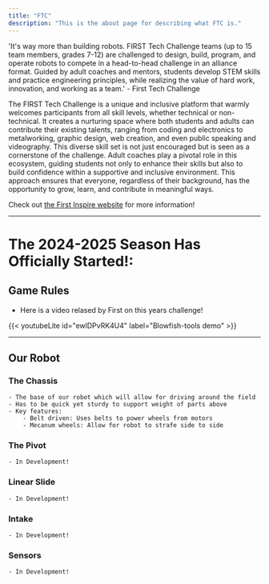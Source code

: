 ```yaml
---
title: "FTC"
description: "This is the about page for describing what FTC is."
---
```


'It's way more than building robots. FIRST Tech Challenge teams (up to 15 team members, grades 7-12) are challenged to design, build, program, and operate robots to compete in a head-to-head challenge in an alliance format. Guided by adult coaches and mentors, students develop STEM skills and practice engineering principles, while realizing the value of hard work, innovation, and working as a team.' - First Tech Challenge

The FIRST Tech Challenge is a unique and inclusive platform that warmly welcomes participants from all skill levels, whether technical or non-technical. It creates a nurturing space where both students and adults can contribute their existing talents, ranging from coding and electronics to metalworking, graphic design, web creation, and even public speaking and videography. This diverse skill set is not just encouraged but is seen as a cornerstone of the challenge. Adult coaches play a pivotal role in this ecosystem, guiding students not only to enhance their skills but also to build confidence within a supportive and inclusive environment. This approach ensures that everyone, regardless of their background, has the opportunity to grow, learn, and contribute in meaningful ways.

Check out [the First Inspire website](https://www.firstinspires.org/robotics/ftc) for more information!

---

# The 2024-2025 Season Has Officially Started!:

## Game Rules

- Here is a video relased by First on this years challenge!

{{< youtubeLite id="ewlDPvRK4U4" label="Blowfish-tools demo" >}}

---

## Our Robot

### The Chassis
    - The base of our robot which will allow for driving around the field
    - Has to be quick yet sturdy to support weight of parts above
    - Key features:
        - Belt driven: Uses belts to power wheels from motors
        - Mecanum wheels: Allow for robot to strafe side to side

<model-viewer src="chassis.glb" alt="Iteration 1 3D model"
              auto-rotate camera-controls
              camera-orbit="0deg 75deg 2m"
              camera-target="0m 0m 0m"
              field-of-view="45deg"
              style="width:100%; height: 500px;">
</model-viewer>

### The Pivot
    - In Development!

### Linear Slide
    - In Development!

### Intake
    - In Development!

### Sensors
    - In Development!




